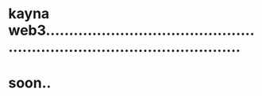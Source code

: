 # kayna web3...............................................................................................
# soon..

